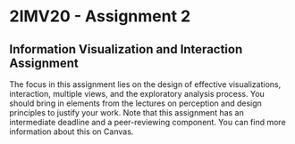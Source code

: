 # 2IMV20 - Assignment 2
## Information Visualization and Interaction Assignment

The focus in this assignment lies on the design of effective visualizations, interaction, multiple
views, and the exploratory analysis process. You should bring in elements from the lectures on
perception and design principles to justify your work. Note that this assignment has an intermediate
deadline and a peer-reviewing component. You can find more information about this on Canvas.
